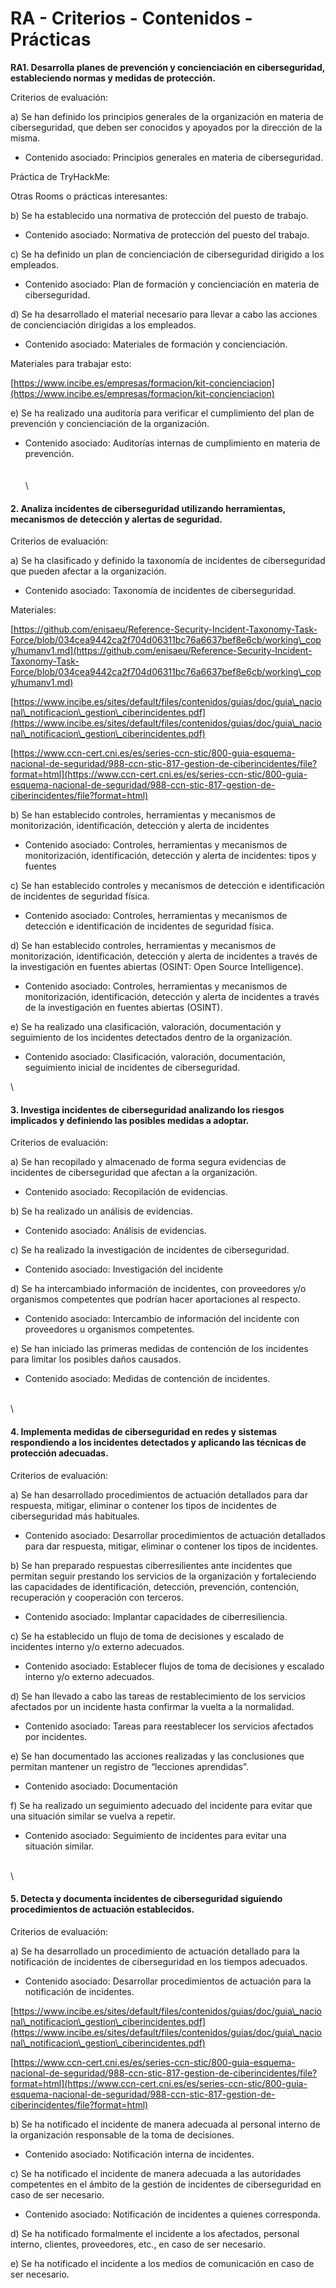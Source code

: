 # RA - Criterios - Contenidos - Prácticas

**RA1. Desarrolla planes de prevención y concienciación en ciberseguridad, estableciendo normas y medidas de protección.**

Criterios de evaluación:

a) Se han definido los principios generales de la organización en materia de ciberseguridad, que deben ser conocidos y apoyados por la dirección de la misma.

* Contenido asociado: Principios generales en materia de ciberseguridad.

Práctica de TryHackMe:



Otras Rooms o prácticas interesantes:





b) Se ha establecido una normativa de protección del puesto de trabajo.

* Contenido asociado: Normativa de protección del puesto del trabajo.









c) Se ha definido un plan de concienciación de ciberseguridad dirigido a los empleados.

* Contenido asociado: Plan de formación y concienciación en materia de ciberseguridad.





d) Se ha desarrollado el material necesario para llevar a cabo las acciones de concienciación dirigidas a los empleados.

* Contenido asociado: Materiales de formación y concienciación.

Materiales para trabajar esto:

[https://www.incibe.es/empresas/formacion/kit-concienciacion](https://www.incibe.es/empresas/formacion/kit-concienciacion)



e) Se ha realizado una auditoría para verificar el cumplimiento del plan de prevención y concienciación de la organización.

* Contenido asociado: Auditorías internas de cumplimiento en materia de prevención.\
  \
  \
  \


#### 2. Analiza incidentes de ciberseguridad utilizando herramientas, mecanismos de detección y alertas de seguridad.

Criterios de evaluación:

a) Se ha clasificado y definido la taxonomía de incidentes de ciberseguridad que pueden afectar a la organización.

* Contenido asociado: Taxonomía de incidentes de ciberseguridad.

Materiales:

[https://github.com/enisaeu/Reference-Security-Incident-Taxonomy-Task-Force/blob/034cea9442ca2f704d06311bc76a6637bef8e6cb/working\_copy/humanv1.md](https://github.com/enisaeu/Reference-Security-Incident-Taxonomy-Task-Force/blob/034cea9442ca2f704d06311bc76a6637bef8e6cb/working\_copy/humanv1.md)

[https://www.incibe.es/sites/default/files/contenidos/guias/doc/guia\_nacional\_notificacion\_gestion\_ciberincidentes.pdf](https://www.incibe.es/sites/default/files/contenidos/guias/doc/guia\_nacional\_notificacion\_gestion\_ciberincidentes.pdf)

[https://www.ccn-cert.cni.es/es/series-ccn-stic/800-guia-esquema-nacional-de-seguridad/988-ccn-stic-817-gestion-de-ciberincidentes/file?format=html](https://www.ccn-cert.cni.es/es/series-ccn-stic/800-guia-esquema-nacional-de-seguridad/988-ccn-stic-817-gestion-de-ciberincidentes/file?format=html)





b) Se han establecido controles, herramientas y mecanismos de monitorización, identificación, detección y alerta de incidentes

* Contenido asociado: Controles, herramientas y mecanismos de monitorización, identificación, detección y alerta de incidentes: tipos y fuentes



c) Se han establecido controles y mecanismos de detección e identificación de incidentes de seguridad física.

* Contenido asociado: Controles, herramientas y mecanismos de detección e identificación de incidentes de seguridad física.



d) Se han establecido controles, herramientas y mecanismos de monitorización, identificación, detección y alerta de incidentes a través de la investigación en fuentes abiertas (OSINT: Open Source Intelligence).

* Contenido asociado: Controles, herramientas y mecanismos de monitorización, identificación, detección y alerta de incidentes a través de la investigación en fuentes abiertas (OSINT).



e) Se ha realizado una clasificación, valoración, documentación y seguimiento de los incidentes detectados dentro de la organización.

* Contenido asociado: Clasificación, valoración, documentación, seguimiento inicial de incidentes de ciberseguridad.





\


#### 3. Investiga incidentes de ciberseguridad analizando los riesgos implicados y definiendo las posibles medidas a adoptar.

Criterios de evaluación:

a) Se han recopilado y almacenado de forma segura evidencias de incidentes de ciberseguridad que afectan a la organización.

* Contenido asociado: Recopilación de evidencias.



b) Se ha realizado un análisis de evidencias.

* Contenido asociado: Análisis de evidencias.



c) Se ha realizado la investigación de incidentes de ciberseguridad.

* Contenido asociado: Investigación del incidente



d) Se ha intercambiado información de incidentes, con proveedores y/o organismos competentes que podrían hacer aportaciones al respecto.

* Contenido asociado: Intercambio de información del incidente con proveedores u organismos competentes.



e) Se han iniciado las primeras medidas de contención de los incidentes para limitar los posibles daños causados.

* Contenido asociado: Medidas de contención de incidentes.





\
\


#### 4. Implementa medidas de ciberseguridad en redes y sistemas respondiendo a los incidentes detectados y aplicando las técnicas de protección adecuadas.

Criterios de evaluación:

a) Se han desarrollado procedimientos de actuación detallados para dar respuesta, mitigar, eliminar o contener los tipos de incidentes de ciberseguridad más habituales.

* Contenido asociado: Desarrollar procedimientos de actuación detallados para dar respuesta, mitigar, eliminar o contener los tipos de incidentes.



b) Se han preparado respuestas ciberresilientes ante incidentes que permitan seguir prestando los servicios de la organización y fortaleciendo las capacidades de identificación, detección, prevención, contención, recuperación y cooperación con terceros.

* Contenido asociado: Implantar capacidades de ciberresiliencia.



c) Se ha establecido un flujo de toma de decisiones y escalado de incidentes interno y/o externo adecuados.

* Contenido asociado: Establecer flujos de toma de decisiones y escalado interno y/o externo adecuados.



d) Se han llevado a cabo las tareas de restablecimiento de los servicios afectados por un incidente hasta confirmar la vuelta a la normalidad.

* Contenido asociado: Tareas para reestablecer los servicios afectados por incidentes.



e) Se han documentado las acciones realizadas y las conclusiones que permitan mantener un registro de “lecciones aprendidas”.

* Contenido asociado: Documentación



f) Se ha realizado un seguimiento adecuado del incidente para evitar que una situación similar se vuelva a repetir.

* Contenido asociado: Seguimiento de incidentes para evitar una situación similar.



\
\


#### 5. Detecta y documenta incidentes de ciberseguridad siguiendo procedimientos de actuación establecidos.

Criterios de evaluación:

a) Se ha desarrollado un procedimiento de actuación detallado para la notificación de incidentes de ciberseguridad en los tiempos adecuados.

* Contenido asociado: Desarrollar procedimientos de actuación para la notificación de incidentes.

[https://www.incibe.es/sites/default/files/contenidos/guias/doc/guia\_nacional\_notificacion\_gestion\_ciberincidentes.pdf](https://www.incibe.es/sites/default/files/contenidos/guias/doc/guia\_nacional\_notificacion\_gestion\_ciberincidentes.pdf)

[https://www.ccn-cert.cni.es/es/series-ccn-stic/800-guia-esquema-nacional-de-seguridad/988-ccn-stic-817-gestion-de-ciberincidentes/file?format=html](https://www.ccn-cert.cni.es/es/series-ccn-stic/800-guia-esquema-nacional-de-seguridad/988-ccn-stic-817-gestion-de-ciberincidentes/file?format=html)





b) Se ha notificado el incidente de manera adecuada al personal interno de la organización responsable de la toma de decisiones.

* Contenido asociado: Notificación interna de incidentes.



c) Se ha notificado el incidente de manera adecuada a las autoridades competentes en el ámbito de la gestión de incidentes de ciberseguridad en caso de ser necesario.

* Contenido asociado: Notificación de incidentes a quienes corresponda.



d) Se ha notificado formalmente el incidente a los afectados, personal interno, clientes, proveedores, etc., en caso de ser necesario.



e) Se ha notificado el incidente a los medios de comunicación en caso de ser necesario.



